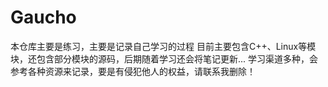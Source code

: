 # Gaucho
本仓库主要是练习，主要是记录自己学习的过程
目前主要包含C++、Linux等模块，还包含部分模块的源码，后期随着学习还会将笔记更新...
学习渠道多种，会参考各种资源来记录，要是有侵犯他人的权益，请联系我删除！
